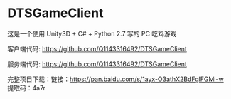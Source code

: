 # DTSGameClient

这是一个使用 Unity3D + C# + Python 2.7 写的 PC 吃鸡游戏

客户端代码: https://github.com/Q1143316492/DTSGameClient

服务端代码: https://github.com/Q1143316492/DTSGameClient

完整项目下载：链接：https://pan.baidu.com/s/1ayx-O3athX2BdFglFGMi-w  提取码：4a7r
